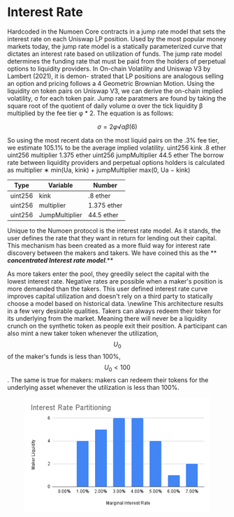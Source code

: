 # Interest Rate

Hardcoded in the Numoen Core contracts in a jump rate model that sets the interest rate on each Uniswap LP position. Used by the most popular money markets today, the jump rate model is a statically parameterized curve that dictates an interest rate based on utilization of funds. The jump rate model determines the funding rate that must be paid from the holders of perpetual options to liquidity providers. In On-chain Volatility and Uniswap V3 by Lambert (2021), it is demon- strated that LP positions are analogous selling an option and pricing follows a 4 Geometric Brownian Motion. Using the liquidity on token pairs on Uniswap V3, we can derive the on-chain implied volatility, σ for each token pair. Jump rate paratmers are found by taking the square root of the quotient of daily volume α over the tick liquidity β multiplied by the fee tier φ \* 2. The equation is as follows:&#x20;

$$
σ = 2φ √ α β (6)
$$



So using the most recent data on the most liquid pairs on the .3% fee tier, we estimate 105.1% to be the average implied volatility. uint256 kink .8 ether uint256 multiplier 1.375 ether uint256 jumpMultiplier 44.5 ether The borrow rate between liquidity providers and perpetual options holders is calculated as multiplier ∗ min(Ua, kink) + jumpMultiplier max(0, Ua − kink)

| Type    | Variable       | Number      |
| ------- | -------------- | ----------- |
| uint256 | kink           | .8 ether    |
| uint256 | multiplier     | 1.375 ether |
| uint256 | JumpMultiplier | 44.5 ether  |



Unique to the Numoen protocol is the interest rate model. As it stands, the user defines the rate that they want in return for lending out their capital. This mechanism has been created as a more fluid way for interest rate discovery between the makers and takers. We have coined this as the ** **_**concentrated Interest rate model**_**.**&#x20;

As more takers enter the pool, they greedily select the capital with the lowest interest rate. Negative rates are possible when a maker's position is more demanded than the takers. This user defined interest rate curve improves capital utilization and doesn't rely on a third party to statically choose a model based on historical data. \newline This architecture results in a few very desirable qualities. Takers can always redeem their token for its underlying from the market. Meaning there will never be a liquidity crunch on the synthetic token as people exit their position. A participant can also mint a new taker token whenever the utilization, $$U_{0}$$ of the maker's funds is less than 100%, $$U_{0} < 100$$. The same is true for makers: makers can redeem their tokens for the underlying asset whenever the utilization is less than 100%.



<figure><img src="../.gitbook/assets/image (1).png" alt=""><figcaption></figcaption></figure>
